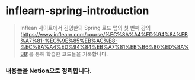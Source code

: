 # inflearn-spring-introduction

> Inflean 사이트에서 김영한의 Spring 로드 맵의 첫 번째 강의(https://www.inflearn.com/course/%EC%8A%A4%ED%94%84%EB%A7%81-%EC%9E%85%EB%AC%B8-%EC%8A%A4%ED%94%84%EB%A7%81%EB%B6%80%ED%8A%B8)를 통해 학습한 코드들을 기록합니다.


  ### 내용들을 Notion으로 정리합니다.